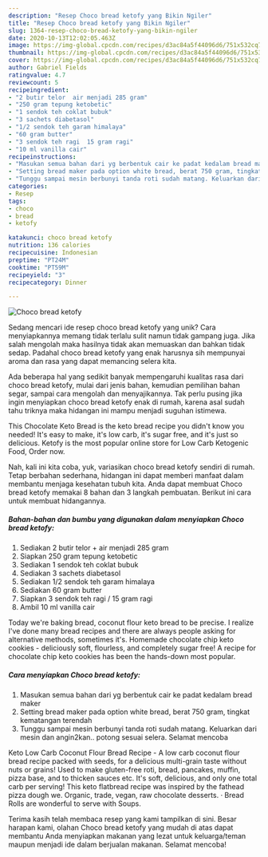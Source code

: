 ```yaml
---
description: "Resep Choco bread ketofy yang Bikin Ngiler"
title: "Resep Choco bread ketofy yang Bikin Ngiler"
slug: 1364-resep-choco-bread-ketofy-yang-bikin-ngiler
date: 2020-10-13T12:02:05.463Z
image: https://img-global.cpcdn.com/recipes/d3ac84a5f44096d6/751x532cq70/choco-bread-ketofy-foto-resep-utama.jpg
thumbnail: https://img-global.cpcdn.com/recipes/d3ac84a5f44096d6/751x532cq70/choco-bread-ketofy-foto-resep-utama.jpg
cover: https://img-global.cpcdn.com/recipes/d3ac84a5f44096d6/751x532cq70/choco-bread-ketofy-foto-resep-utama.jpg
author: Gabriel Fields
ratingvalue: 4.7
reviewcount: 5
recipeingredient:
- "2 butir telor  air menjadi 285 gram"
- "250 gram tepung ketobetic"
- "1 sendok teh coklat bubuk"
- "3 sachets diabetasol"
- "1/2 sendok teh garam himalaya"
- "60 gram butter"
- "3 sendok teh ragi  15 gram ragi"
- "10 ml vanilla cair"
recipeinstructions:
- "Masukan semua bahan dari yg berbentuk cair ke padat kedalam bread maker"
- "Setting bread maker pada option white bread, berat 750 gram, tingkat kematangan terendah"
- "Tunggu sampai mesin berbunyi tanda roti sudah matang. Keluarkan dari mesin dan angin2kan.. potong sesuai selera. Selamat mencoba"
categories:
- Resep
tags:
- choco
- bread
- ketofy

katakunci: choco bread ketofy 
nutrition: 136 calories
recipecuisine: Indonesian
preptime: "PT24M"
cooktime: "PT59M"
recipeyield: "3"
recipecategory: Dinner

---
```



![Choco bread ketofy](https://img-global.cpcdn.com/recipes/d3ac84a5f44096d6/751x532cq70/choco-bread-ketofy-foto-resep-utama.jpg)

Sedang mencari ide resep choco bread ketofy yang unik? Cara menyiapkannya memang tidak terlalu sulit namun tidak gampang juga. Jika salah mengolah maka hasilnya tidak akan memuaskan dan bahkan tidak sedap. Padahal choco bread ketofy yang enak harusnya sih mempunyai aroma dan rasa yang dapat memancing selera kita.

Ada beberapa hal yang sedikit banyak mempengaruhi kualitas rasa dari choco bread ketofy, mulai dari jenis bahan, kemudian pemilihan bahan segar, sampai cara mengolah dan menyajikannya. Tak perlu pusing jika ingin menyiapkan choco bread ketofy enak di rumah, karena asal sudah tahu triknya maka hidangan ini mampu menjadi suguhan istimewa.

This Chocolate Keto Bread is the keto bread recipe you didn&#39;t know you needed! It&#39;s easy to make, it&#39;s low carb, it&#39;s sugar free, and it&#39;s just so delicious. Ketofy is the most popular online store for Low Carb Ketogenic Food, Order now.


Nah, kali ini kita coba, yuk, variasikan choco bread ketofy sendiri di rumah. Tetap berbahan sederhana, hidangan ini dapat memberi manfaat dalam membantu menjaga kesehatan tubuh kita. Anda dapat membuat Choco bread ketofy memakai 8 bahan dan 3 langkah pembuatan. Berikut ini cara untuk membuat hidangannya.

<!--inarticleads1-->

##### Bahan-bahan dan bumbu yang digunakan dalam menyiapkan Choco bread ketofy:

1. Sediakan 2 butir telor + air menjadi 285 gram
1. Siapkan 250 gram tepung ketobetic
1. Sediakan 1 sendok teh coklat bubuk
1. Sediakan 3 sachets diabetasol
1. Sediakan 1/2 sendok teh garam himalaya
1. Sediakan 60 gram butter
1. Siapkan 3 sendok teh ragi / 15 gram ragi
1. Ambil 10 ml vanilla cair


Today we&#39;re baking bread, coconut flour keto bread to be precise. I realize I&#39;ve done many bread recipes and there are always people asking for alternative methods, sometimes it&#39;s. Homemade chocolate chip keto cookies - deliciously soft, flourless, and completely sugar free! A recipe for chocolate chip keto cookies has been the hands-down most popular. 

<!--inarticleads2-->

##### Cara menyiapkan Choco bread ketofy:

1. Masukan semua bahan dari yg berbentuk cair ke padat kedalam bread maker
1. Setting bread maker pada option white bread, berat 750 gram, tingkat kematangan terendah
1. Tunggu sampai mesin berbunyi tanda roti sudah matang. Keluarkan dari mesin dan angin2kan.. potong sesuai selera. Selamat mencoba


Keto Low Carb Coconut Flour Bread Recipe - A low carb coconut flour bread recipe packed with seeds, for a delicious multi-grain taste without nuts or grains! Used to make gluten-free roti, bread, pancakes, muffin, pizza base, and to thicken sauces etc. It&#39;s soft, delicious, and only one total carb per serving! This keto flatbread recipe was inspired by the fathead pizza dough we. Organic, trade, vegan, raw chocolate desserts. · Bread Rolls are wonderful to serve with Soups. 

Terima kasih telah membaca resep yang kami tampilkan di sini. Besar harapan kami, olahan Choco bread ketofy yang mudah di atas dapat membantu Anda menyiapkan makanan yang lezat untuk keluarga/teman maupun menjadi ide dalam berjualan makanan. Selamat mencoba!
